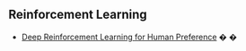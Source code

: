 
## Reinforcement Learning
- [Deep Reinforcement Learning for Human Preference](RL\human_annotate.md)
�
�
